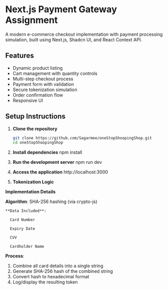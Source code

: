 # Next.js Payment Gateway Assignment

A modern e-commerce checkout implementation with payment processing simulation, built using Next.js, Shadcn UI, and React Context API.

## Features

- Dynamic product listing
- Cart management with quantity controls
- Multi-step checkout process
- Payment form with validation
- Secure tokenization simulation
- Order confirmation flow
- Responsive UI

## Setup Instructions

1. **Clone the repository**
   ```bash
   git clone https://github.com/Sagarmee/oneStopShoopingShop.git
   cd oneStopShoopingShop
   
2. **Install dependencies**
    npm install
   
3. **Run the development server**
    npm run dev

4. **Access the application**
    http://localhost:3000

5. **Tokenization Logic**
    
  **Implementation Details**

   **Algorithm**: SHA-256 hashing (via crypto-js)

    **Data Included**:

      Card Number

      Expiry Date

      CVV

      Cardholder Name

  **Process**:

  1. Combine all card details into a single string
  2. Generate SHA-256 hash of the combined string
  3. Convert hash to hexadecimal format
  4. Log/display the resulting token









   
